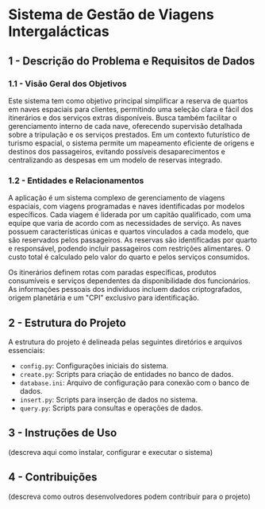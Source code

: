 # Sistema de Gestão de Viagens Intergalácticas

## 1 - Descrição do Problema e Requisitos de Dados

### 1.1 - Visão Geral dos Objetivos

Este sistema tem como objetivo principal simplificar a reserva de quartos em naves espaciais para clientes, permitindo uma seleção clara e fácil dos itinerários e dos serviços extras disponíveis. Busca também facilitar o gerenciamento interno de cada nave, oferecendo supervisão detalhada sobre a tripulação e os serviços prestados. Em um contexto futurístico de turismo espacial, o sistema permite um mapeamento eficiente de origens e destinos dos passageiros, evitando possíveis desaparecimentos e centralizando as despesas em um modelo de reservas integrado.

### 1.2 - Entidades e Relacionamentos

A aplicação é um sistema complexo de gerenciamento de viagens espaciais, com viagens programadas e naves identificadas por modelos específicos. Cada viagem é liderada por um capitão qualificado, com uma equipe que varia de acordo com as necessidades de serviço. As naves possuem características únicas e quartos vinculados a cada modelo, que são reservados pelos passageiros. As reservas são identificadas por quarto e responsável, podendo incluir passageiros com restrições alimentares. O custo total é calculado pelo valor do quarto e pelos serviços consumidos.

Os itinerários definem rotas com paradas específicas, produtos consumíveis e serviços dependentes da disponibilidade dos funcionários. As informações pessoais dos indivíduos incluem dados criptografados, origem planetária e um "CPI" exclusivo para identificação.

## 2 - Estrutura do Projeto

A estrutura do projeto é delineada pelas seguintes diretórios e arquivos essenciais:

- `config.py`: Configurações iniciais do sistema.
- `create.py`: Scripts para criação de entidades no banco de dados.
- `database.ini`: Arquivo de configuração para conexão com o banco de dados.
- `insert.py`: Scripts para inserção de dados no sistema.
- `query.py`: Scripts para consultas e operações de dados.

## 3 - Instruções de Uso

(descreva aqui como instalar, configurar e executar o sistema)

## 4 - Contribuições

(descreva como outros desenvolvedores podem contribuir para o projeto)
